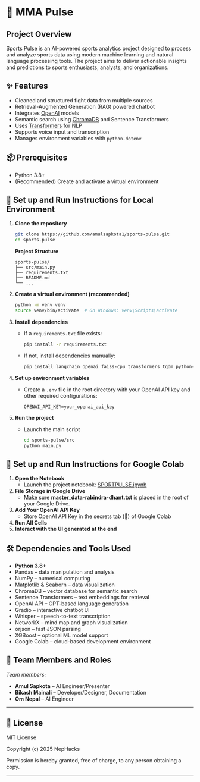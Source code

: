 # 🥊 MMA Pulse

## Project Overview
Sports Pulse is an AI-powered sports analytics project designed to process and analyze sports data using modern machine learning and natural language processing tools. The project aims to deliver actionable insights and predictions to sports enthusiasts, analysts, and organizations.

## ✨ Features
- Cleaned and structured fight data from multiple sources
- Retrieval-Augmented Generation (RAG) powered chatbot
- Integrates [OpenAI](https://openai.com/) models
- Semantic search using [ChromaDB]([https://openai.com/](https://www.trychroma.com/)) and Sentence Transformers
- Uses [Transformers](https://github.com/huggingface/transformers) for NLP
- Supports voice input and transcription 
- Manages environment variables with `python-dotenv`

## 📦 Prerequisites

- Python 3.8+
- (Recommended) Create and activate a virtual environment

## 🚀 Set up and Run Instructions for Local Environment

1. **Clone the repository**
   ```bash
   git clone https://github.com/amulsapkota1/sports-pulse.git
   cd sports-pulse
   ```
   **Project Structure**
      ```
      sports-pulse/
      ├── src/main.py
      ├── requirements.txt
      ├── README.md
      └── ...
      ```
   
2. **Create a virtual environment (recommended)**
   ```bash
   python -m venv venv
   source venv/bin/activate  # On Windows: venv\Scripts\activate
   ```
3. **Install dependencies**
   - If a `requirements.txt` file exists:
     ```bash
     pip install -r requirements.txt
     ```
   - If not, install dependencies manually:
     ```bash
     pip install langchain openai faiss-cpu transformers tqdm python-dotenv
     ```
4. **Set up environment variables**
   - Create a `.env` file in the root directory with your OpenAI API key and other required configurations:
     ```
     OPENAI_API_KEY=your_openai_api_key
     ```
5. **Run the project**
   - Launch the main script
     ```bash
     cd sports-pulse/src 
     python main.py
     ```

## 🚀 Set up and Run Instructions for Google Colab
1. **Open the Notebook**
   - Launch the project notebook: [SPORTPULSE.ipynb](https://colab.research.google.com/drive/14gHDT1qt1tC2KEriZP49omtyKScRYsvj?usp=sharing)
2. **File Storage in Google Drive**
   - Make sure **master_data-rabindra-dhant.txt** is placed in the root of your Google Drive.
3. **Add Your OpenAI API Key**
   - Store OpenAI API Key in the secrets tab (🔑) of Google Colab
4. **Run All Cells**
5. **Interact with the UI generated at the end**

## 🛠️ Dependencies and Tools Used

- **Python 3.8+**
- Pandas – data manipulation and analysis
- NumPy – numerical computing
- Matplotlib & Seaborn – data visualization
- ChromaDB – vector database for semantic search
- Sentence Transformers – text embeddings for retrieval
- OpenAI API – GPT-based language generation
- Gradio – interactive chatbot UI
- Whisper – speech-to-text transcription
- NetworkX – mind map and graph visualization
- orjson – fast JSON parsing
- XGBoost – optional ML model support
- Google Colab – cloud-based development environment

## 👥 Team Members and Roles

_Team members:_

- **Amul Sapkota** – AI Engineer/Presenter
- **Bikash Mainali** – Developer/Designer, Documentation
- **Om Nepal** – AI Engineer

---

## 📜 License

MIT License

Copyright (c) 2025 NepHacks

Permission is hereby granted, free of charge, to any person obtaining a copy.

---
